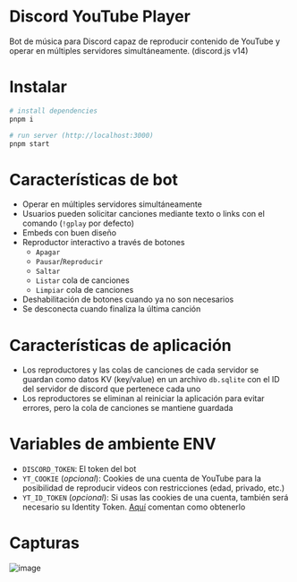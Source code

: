 # Discord YouTube Player
Bot de música para Discord capaz de reproducir contenido de YouTube y operar en múltiples servidores simultáneamente. (discord.js v14)

# Instalar
```sh
# install dependencies
pnpm i

# run server (http://localhost:3000)
pnpm start
```

# Características de bot
- Operar en múltiples servidores simultáneamente
- Usuarios pueden solicitar canciones mediante texto o links con el comando (`!gplay` por defecto)
- Embeds con buen diseño
- Reproductor interactivo a través de botones
    - `Apagar`
    - `Pausar`/`Reproducir`
    - `Saltar`
    - `Listar` cola de canciones
    - `Limpiar` cola de canciones
- Deshabilitación de botones cuando ya no son necesarios
- Se desconecta cuando finaliza la última canción

# Características de aplicación
- Los reproductores y las colas de canciones de cada servidor se guardan como datos KV (key/value) en un archivo `db.sqlite` con el ID del servidor de discord que pertenece cada uno
- Los reproductores se eliminan al reiniciar la aplicación para evitar errores, pero la cola de canciones se mantiene guardada

# Variables de ambiente ENV
- `DISCORD_TOKEN`: El token del bot
- `YT_COOKIE` (*opcional*): Cookies de una cuenta de YouTube para la posibilidad de reproducir videos con restricciones (edad, privado, etc.)
- `YT_ID_TOKEN` (*opcional*): Si usas las cookies de una cuenta, también será necesario su Identity Token. [Aquí](https://github.com/fent/node-ytdl-core/issues/661#issuecomment-654042939) comentan como obtenerlo

# Capturas
![image](https://github.com/ahmedrangel/discord-youtube-player/assets/50090595/13cb220d-4f12-40f4-9944-02df44c7a8a6)

